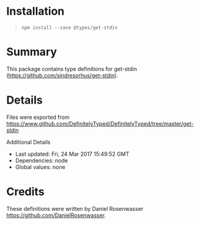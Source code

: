 # Installation
> `npm install --save @types/get-stdin`

# Summary
This package contains type definitions for get-stdin (https://github.com/sindresorhus/get-stdin).

# Details
Files were exported from https://www.github.com/DefinitelyTyped/DefinitelyTyped/tree/master/get-stdin

Additional Details
 * Last updated: Fri, 24 Mar 2017 15:49:52 GMT
 * Dependencies: node
 * Global values: none

# Credits
These definitions were written by Daniel Rosenwasser <https://github.com/DanielRosenwasser>.

